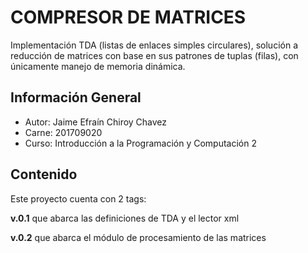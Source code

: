 # COMPRESOR DE MATRICES

Implementación TDA (listas de enlaces simples circulares), solución a reducción de matrices con base en sus patrones de tuplas (filas), con únicamente manejo de memoria dinámica.

## Información General
* Autor: Jaime Efraín Chiroy Chavez
* Carne: 201709020
* Curso: Introducción a la Programación y Computación 2

## Contenido
Este proyecto cuenta con 2 tags: 

**v.0.1** que abarca las definiciones de TDA y el lector xml

**v.0.2** que abarca el módulo de procesamiento de las matrices

